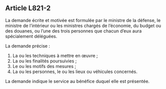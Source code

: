 Article L821-2
----
La demande écrite et motivée est formulée par le ministre de la défense, le
ministre de l’intérieur ou les ministres chargés de l’économie, du budget ou
des douanes, ou l’une des trois personnes que chacun d’eux aura spécialement
déléguées.

La demande précise :

1. La ou les techniques à mettre en œuvre ;
2. La ou les finalités poursuivies ;
3. Le ou les motifs des mesures ;
4. La ou les personnes, le ou les lieux ou véhicules concernés.

La demande indique le service au bénéfice duquel elle est présentée.
